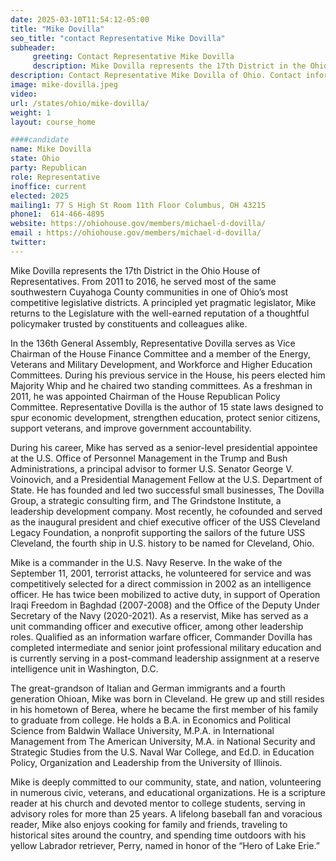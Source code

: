 ```yaml
---
date: 2025-03-10T11:54:12-05:00
title: "Mike Dovilla"
seo_title: "contact Representative Mike Dovilla"
subheader:
     greeting: Contact Representative Mike Dovilla
     description: Mike Dovilla represents the 17th District in the Ohio House of Representatives. From 2011 to 2016, he served most of the same southwestern Cuyahoga County communities in one of Ohio’s most competitive legislative districts.
description: Contact Representative Mike Dovilla of Ohio. Contact information for Mike Dovilla includes email address, phone number, and mailing address.
image: mike-dovilla.jpeg
video:
url: /states/ohio/mike-dovilla/
weight: 1
layout: course_home

####candidate
name: Mike Dovilla
state: Ohio
party: Republican
role: Representative
inoffice: current
elected: 2025
mailing1: 77 S High St Room 11th Floor Columbus, OH 43215
phone1:  614-466-4895
website: https://ohiohouse.gov/members/michael-d-dovilla/
email : https://ohiohouse.gov/members/michael-d-dovilla/
twitter: 
---
```

Mike Dovilla represents the 17th District in the Ohio House of Representatives. From 2011 to 2016, he served most of the same southwestern Cuyahoga County communities in one of Ohio’s most competitive legislative districts. A principled yet pragmatic legislator, Mike returns to the Legislature with the well-earned reputation of a thoughtful policymaker trusted by constituents and colleagues alike.

In the 136th General Assembly, Representative Dovilla serves as Vice Chairman of the House Finance Committee and a member of the Energy, Veterans and Military Development, and Workforce and Higher Education Committees. During his previous service in the House, his peers elected him Majority Whip and he chaired two standing committees. As a freshman in 2011, he was appointed Chairman of the House Republican Policy Committee. Representative Dovilla is the author of 15 state laws designed to spur economic development, strengthen education, protect senior citizens, support veterans, and improve government accountability.

During his career, Mike has served as a senior-level presidential appointee at the U.S. Office of Personnel Management in the Trump and Bush Administrations, a principal advisor to former U.S. Senator George V. Voinovich, and a Presidential Management Fellow at the U.S. Department of State. He has founded and led two successful small businesses, The Dovilla Group, a strategic consulting firm, and The Grindstone Institute, a leadership development company. Most recently, he cofounded and served as the inaugural president and chief executive officer of the USS Cleveland Legacy Foundation, a nonprofit supporting the sailors of the future USS Cleveland, the fourth ship in U.S. history to be named for Cleveland, Ohio.

Mike is a commander in the U.S. Navy Reserve. In the wake of the September 11, 2001, terrorist attacks, he volunteered for service and was competitively selected for a direct commission in 2002 as an intelligence officer. He has twice been mobilized to active duty, in support of Operation Iraqi Freedom in Baghdad (2007-2008) and the Office of the Deputy Under Secretary of the Navy (2020-2021). As a reservist, Mike has served as a unit commanding officer and executive officer, among other leadership roles. Qualified as an information warfare officer, Commander Dovilla has completed intermediate and senior joint professional military education and is currently serving in a post-command leadership assignment at a reserve intelligence unit in Washington, D.C.

The great-grandson of Italian and German immigrants and a fourth generation Ohioan, Mike was born in Cleveland. He grew up and still resides in his hometown of Berea, where he became the first member of his family to graduate from college. He holds a B.A. in Economics and Political Science from Baldwin Wallace University, M.P.A. in International Management from The American University, M.A. in National Security and Strategic Studies from the U.S. Naval War College, and Ed.D. in Education Policy, Organization and Leadership from the University of Illinois.

Mike is deeply committed to our community, state, and nation, volunteering in numerous civic, veterans, and educational organizations. He is a scripture reader at his church and devoted mentor to college students, serving in advisory roles for more than 25 years. A lifelong baseball fan and voracious reader, Mike also enjoys cooking for family and friends, traveling to historical sites around the country, and spending time outdoors with his yellow Labrador retriever, Perry, named in honor of the “Hero of Lake Erie.”
